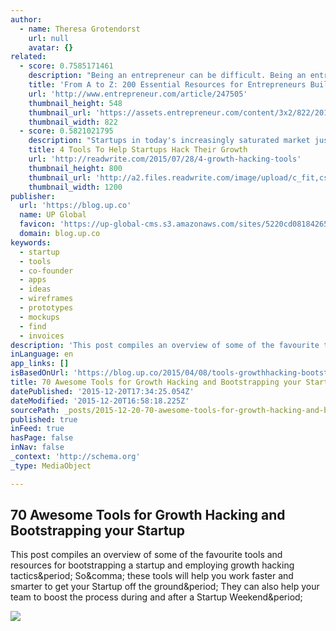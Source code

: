 ```yaml
---
author:
  - name: Theresa Grotendorst
    url: null
    avatar: {}
related:
  - score: 0.7585171461
    description: "Being an entrepreneur can be difficult. Being an entrepreneur attempting to launch a startup is even more challenging. The good news? You don't have to go it alone. There are a lot of tools and resources at your fingertips online to help you successfully plan, launch and run your business."
    title: 'From A to Z: 200 Essential Resources for Entrepreneurs Building a Business'
    url: 'http://www.entrepreneur.com/article/247505'
    thumbnail_height: 548
    thumbnail_url: 'https://assets.entrepreneur.com/content/3x2/822/20150114190424-jumper.jpeg'
    thumbnail_width: 822
  - score: 0.5821021795
    description: "Startups in today's increasingly saturated market just can't overestimate the importance of business growth. Technology is a frenzied sector, and founders who want to make an impact often need to prove that their businesses aren't merely growing or thriving, but accelerating in hyperdrive."
    title: 4 Tools To Help Startups Hack Their Growth
    url: 'http://readwrite.com/2015/07/28/4-growth-hacking-tools'
    thumbnail_height: 800
    thumbnail_url: 'http://a2.files.readwrite.com/image/upload/c_fit,cs_srgb,dpr_1.0,h_1200,q_80,w_1200/MTMxOTAwNTgwMjU4OTQ0Mjc0.jpg'
    thumbnail_width: 1200
publisher:
  url: 'https://blog.up.co'
  name: UP Global
  favicon: 'https://up-global-cms.s3.amazonaws.com/sites/5220cd08184265ee3e000003/theme/images/UP_Global_HQ_favicon.png'
  domain: blog.up.co
keywords:
  - startup
  - tools
  - co-founder
  - apps
  - ideas
  - wireframes
  - prototypes
  - mockups
  - find
  - invoices
description: 'This post compiles an overview of some of the favourite tools and resources for bootstrapping a startup and employing growth hacking tactics. So, these tools will help you work faster and smarter to get your Startup off the ground. They can also help your team to boost the process during and after a Startup Weekend.'
inLanguage: en
app_links: []
isBasedOnUrl: 'https://blog.up.co/2015/04/08/tools-growthhacking-bootstrapping-your-startup/'
title: 70 Awesome Tools for Growth Hacking and Bootstrapping your Startup
datePublished: '2015-12-20T17:34:25.054Z'
dateModified: '2015-12-20T16:58:18.225Z'
sourcePath: _posts/2015-12-20-70-awesome-tools-for-growth-hacking-and-bootstrapping-your-s.md
published: true
inFeed: true
hasPage: false
inNav: false
_context: 'http://schema.org'
_type: MediaObject

---
```

<article style=""><h1>70 Awesome Tools for Growth Hacking and Bootstrapping your Startup</h1><p>This post compiles an overview of some of the favourite tools and resources for bootstrapping a startup and employing growth hacking tactics&amp;period; So&amp;comma; these tools will help you work faster and smarter to get your Startup off the ground&amp;period; They can also help your team to boost the process during and after a Startup Weekend&amp;period;</p><img src="https://blog.up.co/wp-content/uploads/2015/04/591-800x533.jpg" /></article>